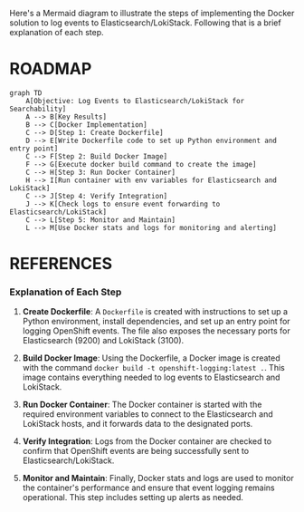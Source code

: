 Here's a Mermaid diagram to illustrate the steps of implementing the Docker solution to log  events to Elasticsearch/LokiStack. Following that is a brief explanation of each step.

# ROADMAP
```mermaid
graph TD
    A[Objective: Log Events to Elasticsearch/LokiStack for Searchability]
    A --> B[Key Results]
    B --> C[Docker Implementation]
    C --> D[Step 1: Create Dockerfile]
    D --> E[Write Dockerfile code to set up Python environment and entry point]
    C --> F[Step 2: Build Docker Image]
    F --> G[Execute docker build command to create the image]
    C --> H[Step 3: Run Docker Container]
    H --> I[Run container with env variables for Elasticsearch and LokiStack]
    C --> J[Step 4: Verify Integration]
    J --> K[Check logs to ensure event forwarding to Elasticsearch/LokiStack]
    C --> L[Step 5: Monitor and Maintain]
    L --> M[Use Docker stats and logs for monitoring and alerting]
```

# REFERENCES
### Explanation of Each Step

1. **Create Dockerfile**: A `Dockerfile` is created with instructions to set up a Python environment, install dependencies, and set up an entry point for logging OpenShift events. The file also exposes the necessary ports for Elasticsearch (9200) and LokiStack (3100).

2. **Build Docker Image**: Using the Dockerfile, a Docker image is created with the command `docker build -t openshift-logging:latest .`. This image contains everything needed to log events to Elasticsearch and LokiStack.

3. **Run Docker Container**: The Docker container is started with the required environment variables to connect to the Elasticsearch and LokiStack hosts, and it forwards data to the designated ports.

4. **Verify Integration**: Logs from the Docker container are checked to confirm that OpenShift events are being successfully sent to Elasticsearch/LokiStack.

5. **Monitor and Maintain**: Finally, Docker stats and logs are used to monitor the container's performance and ensure that event logging remains operational. This step includes setting up alerts as needed.